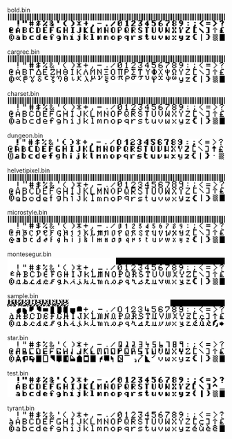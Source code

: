 bold.bin  
![]( images/bold.png )

cargrec.bin  
![]( images/cargrec.png )

charset.bin  
![]( images/charset.png )

dungeon.bin  
![]( images/dungeon.png )

helvetipixel.bin  
![]( images/helvetipixel.png )

microstyle.bin  
![]( images/microstyle.png )

montesegur.bin  
![]( images/montesegur.png )

sample.bin  
![]( images/sample.png )

star.bin  
![]( images/star.png )

test.bin  
![]( images/test.png )

tyrant.bin  
![]( images/tyrant.png )

